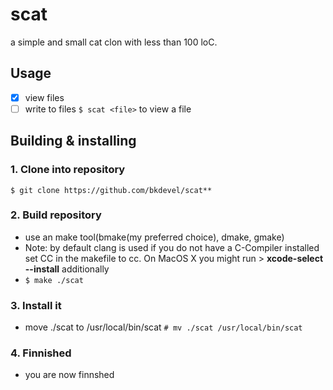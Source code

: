 # scat
a simple and small cat clon with less than 100 loC.

## Usage
- [x] view files
- [ ] write to files
`$ scat <file>` to view a file

## Building & installing
### 1. Clone into repository 
`$ git clone https://github.com/bkdevel/scat**`
### 2. Build repository 
- use an make tool(bmake(my preferred choice), dmake, gmake)
- Note: by default clang is used if you do not have a C-Compiler installed set CC in the makefile to cc. On MacOS X you might run > **xcode-select --install** additionally
- `$ make ./scat`
### 3. Install it
- move ./scat to /usr/local/bin/scat
`# mv ./scat /usr/local/bin/scat`
### 4. Finnished
- you are now finnshed
